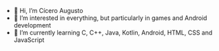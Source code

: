 - 👋 Hi, I’m Cícero Augusto
- 👀 I’m interested in everything, but particularly in games and Android development
- 🌱 I’m currently learning C, C++, Java, Kotlin, Android, HTML, CSS and JavaScript
